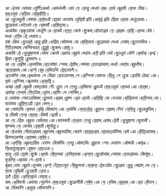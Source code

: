 

  
आ।धे॒नवः॑।पय॑सा।तूर्णि॑ऽअर्थाः।अम॑र्धन्तीः।उप॑।नः॒।य॒न्तु॒।मध्वा॑।म॒हः।रा॒ये।बृ॒ह॒तीः।स॒प्त।विप्रः॑।म॒यः॒ऽभुवः॑।ज॒रि॒ता।जो॒ह॒वी॒ति॒॥  
आ।सु॒ऽस्तु॒ती।नम॑सा।व॒र्त॒यध्यै॑।द्यावा॑।वाजा॑य।पृ॒थि॒वी इति॑।अमृ॑ध्रे॒ इति॑।पि॒ता।मा॒ता।मधु॑ऽवचाः।सु॒ऽहस्ता॑।भरे॑ऽभरे।नः॒।य॒शसौ॑।अ॒वि॒ष्टा॒म्॥  
अध्व॑र्यवः।च॒कृ॒ऽवांसः॑।मधू॑नि।प्र।वा॒यवे॑।भ॒र॒त॒।चारु॑।शु॒क्रम्।होता॑ऽइव।नः॒।प्र॒थ॒मः।पा॒हि॒।अ॒स्य।देव॑।मध्वः॑।र॒रि॒म।ते॒।मदा॑य॥  
दश॑।क्षिपः॑।यु॒ञ्ज॒ते॒।बा॒हू इति॑।अद्रि॑म्।सोम॑स्य।या।श॒मि॒तारा॑।सु॒ऽहस्ता॑।मध्वः॑।रस॑म्।सु॒ऽगभ॑स्तिः।गि॒रि॒ऽस्थाम्।चनि॑श्चदत्।दु॒दु॒हे॒।शु॒क्रम्।अं॒शुः॥  
असा॑वि।ते॒।जु॒जु॒षा॒णाय॑।सोमः॑।क्रत्वे॑।दक्षा॑य।बृ॒ह॒ते।मदा॑य।हरी॒ इति॑।रथे॑।सु॒ऽधुरा॑।योगे॑।अ॒र्वाक्।इन्द्र॑।प्रि॒या।कृ॒णु॒हि॒।हू॒यमा॑नः॥  
आ।नः॒।म॒हीम्।अ॒रम॑तिम्।स॒ऽजोषाः॑।ग्नाम्।दे॒वीम्।नम॑सा।रा॒तऽह॑व्याम्।मधोः॑।मदा॑य।बृ॒ह॒तीम्।ऋ॒त॒ऽज्ञाम्।आ।अ॒ग्ने॒।व॒ह॒।प॒थिऽभिः॑।दे॒व॒ऽयानैः॑॥  
अ॒ञ्जन्ति॑।यम्।प्र॒थय॑न्तः।न।विप्राः॑।व॒पाऽव॑न्तम्।न।अ॒ग्निना॑।तप॑न्तः।पि॒तुः।न।पु॒त्रः।उ॒पसि॑।प्रेष्ठः॑।आ।घ॒र्मः।अ॒ग्निम्।ऋ॒तय॑न्।अ॒सा॒दि॒॥  
अच्छ॑।म॒ही।बृ॒ह॒ती।शम्ऽत॑मा।गीः।दू॒तः।न।ग॒न्तु॒।अ॒श्विना॑।हु॒वध्यै॑।म॒यः॒ऽभुवा॑।स॒रथा॑।आ।या॒त॒म्।अ॒र्वाक्।ग॒न्तम्।नि॒ऽधिम्।धुर॑म्।आ॒णिः।न।नाभि॑म्॥  
प्र।तव्य॑सः।नमः॑ऽउक्तिम्।तु॒रस्य॑।अ॒हम्।पू॒ष्णः।उ॒त।वा॒योः।अ॒दि॒क्षि॒।या।राध॑सा।चो॒दि॒तारा॑।म॒ती॒नाम्।या।वाज॑स्य।द्र॒वि॒णः॒ऽदौ।उ॒त।त्मन्॥  
आ।नाम॑ऽभिः।म॒रुतः॑।व॒क्षि॒।विश्वा॑न्।आ।रू॒पेभिः॑।जा॒त॒ऽवे॒दः॒।हु॒वा॒नः।य॒ज्ञम्।गिरः॑।ज॒रि॒तुः।सु॒ऽस्तु॒तिम्।च॒।विश्वे॑।ग॒न्त॒।म॒रु॒तः॒।विश्वे॑।ऊ॒ती॥  
आ।नः॒।दि॒वः।बृ॒ह॒तः।पर्व॑तात्।आ।सर॑स्वती।य॒ज॒ता।ग॒न्तु॒।य॒ज्ञम्।हव॑म्।दे॒वी।जु॒जु॒षा॒णा।घृ॒ताची॑।श॒ग्माम्।नः॒।वाच॑म्।उ॒श॒ती।शृ॒णो॒तु॒॥  
आ।वे॒धस॑म्।नील॑ऽपृष्ठम्।बृ॒हन्त॑म्।बृह॒स्पति॑म्।सद॑ने।सा॒द॒य॒ध्व॒म्।सा॒दत्ऽयो॑निम्।दमे॑।आ।दी॒दि॒ऽवांसम्।हिर॑ण्यऽवर्णम्।अ॒रु॒षम्।स॒पे॒म॒॥  
आ।ध॒र्ण॒सिः॒।बृ॒हत्ऽदि॑वः।ररा॑णः।विश्वे॑भिः।ग॒न्तु॒।ओम॑ऽभिः।हु॒वा॒नः।ग्नाः।वसा॑नः।ओष॑धीः।अमृ॑ध्रः।त्रि॒धातु॑ऽशृङ्गः।वृ॒ष॒भः।व॒यः॒ऽधाः॥  
मा॒तुः।प॒दे।प॒र॒मे।शु॒क्रे।आ॒योः।वि॒प॒न्यवः॑।रा॒स्पि॒रासः॑।अ॒ग्म॒न्।सु॒ऽशेव्य॑म्।नम॑सा।रा॒तऽह॑व्याः।शिशु॑म्।मृ॒ज॒न्ति॒।आ॒यवः॑।न।वा॒से॥  
बृ॒हत्।वयः॑।बृ॒ह॒ते।तुभ्य॑म्।अ॒ग्ने॒।धि॒या॒ऽजुरः॑।मि॒थु॒नासः॑।स॒च॒न्त॒।दे॒वःऽदे॑वः।सु॒ऽहवः॑।भू॒तु॒।मह्य॑म्।मा।नः॒।मा॒ता।पृ॒थि॒वी।दुः॒ऽम॒तौ।धा॒त्॥  
उ॒रौ।दे॒वाः॒।अ॒नि॒ऽबा॒धे।स्या॒म॒॥  
सम्।अ॒श्विनोः॑।अव॑सा।नूत॑नेन।म॒यः॒ऽभुवा॑।सु॒ऽप्रनी॑ती।ग॒मे॒म॒।आ।नः॒।र॒यिम्।व॒ह॒त॒म्।आ।उ॒त।वी॒रान्।आ।विश्वा॑नि।अ॒मृ॒ता॒।सौभ॑गानि॥  
